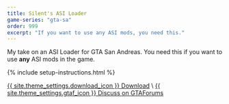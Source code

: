 ```yaml
---
title: Silent's ASI Loader
game-series: "gta-sa"
order: 999
excerpt: "If you want to use any ASI mods, you need this."
---
```

My take on an ASI Loader for GTA San Andreas.
You need this if you want to use **any** ASI mods in the game.

{% include setup-instructions.html %}

<a href="http://silent.rockstarvision.com/uploads/silents_asi_loader_13.zip" class="button" role="button">{{ site.theme_settings.download_icon }} Download</a> \\
<a href="https://gtaforums.com/topic/523982-relopensrc-silents-asi-loader/" class="button forums" role="button">{{ site.theme_settings.gtaf_icon }} Discuss on GTAForums</a>